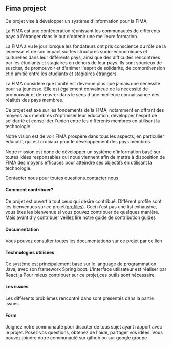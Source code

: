 ## Fima project

Ce projet vise à développer un système d'information pour la FIMA.

La FIMA est une confédération réunissant les communautés de différents pays á l'étranger dans le but d'obtenir une meilleure formation.

La FIMA à vu le jour lorsque les fondateurs ont pris conscience du rôle de la jeunesse  et de son impact sur les structures socio-économiques et culturelles dans leur différents pays, ainsi que des difficultés rencontrées par les étudiants et stagiaires en dehors de leur pays. Ils sont soucieux de susciter, de promouvoir et d'animer l'esprit de solidarité, de compréhension et d'amitié entre les étudiants et stagiaires étrangers.

La FIMA considère que l'unité est devenue plus que jamais une nécessité pour sa jeunesse. Elle est également convaincue de la nécessité de promouvoir et de œuvrer dans le sens d'une meilleure connaissance des réalités des pays membres.

Ce projet est axé sur les fondements de la FIMA, notamment en offrant des moyens aux membres  d'optimiser leur éducation, développer l'esprit de solidarité et consolider l'union entre les différents membres en utilisant la technologie.

Notre vision est de voir FIMA prospère dans tous les aspects, en particulier éducatif, qui est cruciaux pour le développement des pays membres.

Notre mission est donc de développer un système d'information basé sur toutes idées responsables qui nous viennent afin de mettre à disposition de FIMA des moyens efficaces pour atteindre ses objectifs en utilisant la technologie.

Contacter nous pour toutes questions.[contacter nous](mailto:mabakal7e@gmail.com)

#### Comment contribuer?

Ce projet est ouvert á tout ceux qui désire contribué. Différent profile sont les bienvenues sur ce projet([profiles](/.others/profile.md)). Ceci n'est pas une list exhausive, vous êtes les bienvenue si vous pouvez contribuer de quelques manière. Mais avant d'y contribuer veillez lire notre guide de contribution [guides](https://github.com/yenahup/.github/blob/main/profile/guide_contribution.md)

#### Documentation

Vous pouvez consulter toutes les documentations sur ce projet par ce lien

#### Technologies utilisées

Ce système est principalement basé sur le language de programmation Java, avec son framework Spring boot. L'interface utilisateur est réaliser par React.js
Pour mieux contribuer sur ce projet,ces outils sont nécessaire.

#### Les issues

Les différents problèmes rencontré dans sont présentés dans la partie issues

#### Form

Joignez notre communauté pour discuter de tous sujet ayant rapport avec le projet. Posez vos questions, obtenez de l'aide, partager vos idées. Vous pouvez joindre notre communauté sur github ou sur google groupe
